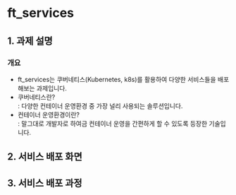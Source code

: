 # ft_services

## 1. 과제 설명
### 개요
- ft_services는 쿠버네티스(Kubernetes, k8s)를 활용하여 다양한 서비스들을 배포해보는 과제입니다.<br/>
- 쿠버네티스란?<br/>
: 다양한 컨테이너 운영환경 중 가장 널리 사용되는 솔루션입니다.
- 컨테이너 운영환경이란?<br/>
: 말그대로 개발자로 하여금 컨테이너 운영을 간편하게 할 수 있도록 등장한 기술입니다.

## 2. 서비스 배포 화면

## 3. 서비스 배포 과정
